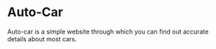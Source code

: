 # Auto-Car
Auto-car is a simple website through which you can find out accurate details about most cars.
